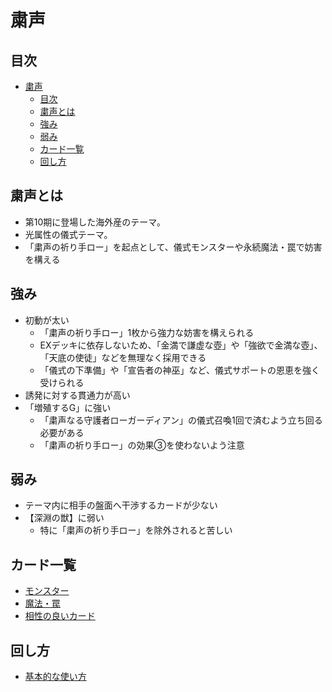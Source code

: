 # 粛声

## 目次
- [粛声](#粛声)
  - [目次](#目次)
  - [粛声とは](#粛声とは)
  - [強み](#強み)
  - [弱み](#弱み)
  - [カード一覧](#カード一覧)
  - [回し方](#回し方)

## 粛声とは
- 第10期に登場した海外産のテーマ。  
- 光属性の儀式テーマ。  
- 「粛声の祈り手ロー」を起点として、儀式モンスターや永続魔法・罠で妨害を構える

## 強み
- 初動が太い
  - 「粛声の祈り手ロー」1枚から強力な妨害を構えられる
  - EXデッキに依存しないため、「金満で謙虚な壺」や「強欲で金満な壺」、<br>「天底の使徒」などを無理なく採用できる
  - 「儀式の下準備」や「宣告者の神巫」など、儀式サポートの恩恵を強く受けられる
- 誘発に対する貫通力が高い
- 「増殖するG」に強い
  - 「粛声なる守護者ローガーディアン」の儀式召喚1回で済むよう立ち回る必要がある
  - 「粛声の祈り手ロー」の効果③を使わないよう注意

## 弱み
- テーマ内に相手の盤面へ干渉するカードが少ない 
- 【深淵の獣】に弱い 
  - 特に「粛声の祈り手ロー」を除外されると苦しい


## カード一覧
- [モンスター](./themeMonsterCards.md)
- [魔法・罠](./themeSpellAndTrapCards.md)
- [相性の良いカード](./goodCompatibilityCards.md)

## 回し方
- [基本的な使い方](basicUsage.md)
